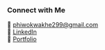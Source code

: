 ### **Connect with Me**  
📧 [phiwokwakhe299@gmail.com](mailto:phiwokwakhe299@gmail.com)  
💼 [LinkedIn](https://www.linkedin.com/in/phiwokwakhe-pho-887175245/)  
📂 [Portfolio](https://shisui-pho.github.io/My-Portfolio/)
